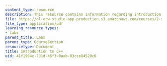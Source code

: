 ```yaml
---
content_type: resource
description: This resource contains information regarding introduction to C++.
file: https://ol-ocw-studio-app-production.s3.amazonaws.com/courses/2-s998-marine-autonomy-sensing-and-communications-spring-2012/41f1994c731da5f30aab03cce84520c6_MIT2_S998S12_Lab02.pdf
file_type: application/pdf
learning_resource_types:
- Labs
parent_title: Labs
parent_type: CourseSection
resourcetype: Document
title: Introduction to C++
uid: 41f1994c-731d-a5f3-0aab-03cce84520c6
---
```

